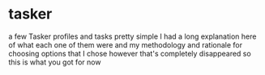 # tasker

a few Tasker profiles and tasks pretty simple I had a long explanation here of what each one of them were and my methodology and rationale for choosing options that I chose however that's completely disappeared so this is what you got for now
